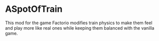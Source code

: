 # ASpotOfTrain
This mod for the game Factorio modifies train physics to make them feel and play more like real ones while keeping them balanced with the vanilla game.
